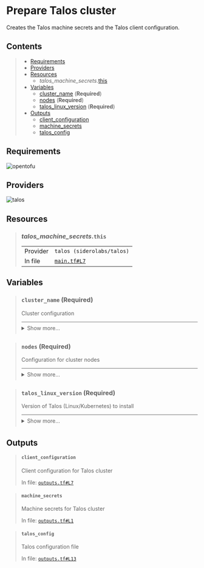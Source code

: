 # Prepare Talos cluster

Creates the Talos machine secrets and the Talos client configuration.

## Contents

<blockquote><!-- contents:start -->

- [Requirements](#requirements)
- [Providers](#providers)
- [Resources](#resources)
  - _talos_machine_secrets_.[this](#talos_machine_secretsthis)
- [Variables](#variables)
  - [cluster_name](#cluster_name-required) (**Required**)
  - [nodes](#nodes-required) (**Required**)
  - [talos_linux_version](#talos_linux_version-required) (**Required**)
- [Outputs](#outputs)
  - [client_configuration](#client_configuration)
  - [machine_secrets](#machine_secrets)
  - [talos_config](#talos_config)
</blockquote><!-- contents:end -->

## Requirements
![opentofu](https://img.shields.io/badge/OpenTofu->=1.10.5-d3287d?logo=opentofu)

## Providers
  
![talos](https://img.shields.io/badge/talos--2479ce)

## Resources
  
<blockquote><!-- resource:"talos_machine_secrets.this":start -->

### _talos_machine_secrets_.`this`
      
  <table>
    <tr>
      <td>Provider</td>
      <td><code>talos (siderolabs/talos)</code></td>
    </tr>
    <tr>
      <td>In file</td>
      <td><a href="./main.tf#L7"><code>main.tf#L7</code></a></td>
    </tr>
  </table>
</blockquote><!-- resource:"talos_machine_secrets.this":end -->

## Variables
  
<blockquote><!-- variable:"cluster_name":start -->

### `cluster_name` (**Required**)

Cluster configuration

<details style="border-top-color: inherit; border-top-width: 0.1em; border-top-style: solid; padding-top: 0.5em; padding-bottom: 0.5em;">
  <summary>Show more...</summary>

  **Type**:
  ```hcl
  string
  ```
  In file: <a href="./variables.tf#L1"><code>variables.tf#L1</code></a>

</details>
</blockquote><!-- variable:"cluster_name":end -->
<blockquote><!-- variable:"nodes":start -->

### `nodes` (**Required**)

Configuration for cluster nodes

<details style="border-top-color: inherit; border-top-width: 0.1em; border-top-style: solid; padding-top: 0.5em; padding-bottom: 0.5em;">
  <summary>Show more...</summary>

  **Type**:
  ```hcl
  list(object({
    machine_type = string
    ip           = string
  }))
  ```
  In file: <a href="./variables.tf#L13"><code>variables.tf#L13</code></a>

</details>
</blockquote><!-- variable:"nodes":end -->
<blockquote><!-- variable:"talos_linux_version":start -->

### `talos_linux_version` (**Required**)

Version of Talos (Linux/Kubernetes) to install

<details style="border-top-color: inherit; border-top-width: 0.1em; border-top-style: solid; padding-top: 0.5em; padding-bottom: 0.5em;">
  <summary>Show more...</summary>

  **Type**:
  ```hcl
  string
  ```
  In file: <a href="./variables.tf#L7"><code>variables.tf#L7</code></a>

</details>
</blockquote><!-- variable:"talos_linux_version":end -->

## Outputs
  
<blockquote><!-- output:"client_configuration":start -->

#### `client_configuration`

Client configuration for Talos cluster

In file: <a href="./outputs.tf#L7"><code>outputs.tf#L7</code></a>
</blockquote><!-- output:"client_configuration":end -->
<blockquote><!-- output:"machine_secrets":start -->

#### `machine_secrets`

Machine secrets for Talos cluster

In file: <a href="./outputs.tf#L1"><code>outputs.tf#L1</code></a>
</blockquote><!-- output:"machine_secrets":end -->
<blockquote><!-- output:"talos_config":start -->

#### `talos_config`

Talos configuration file

In file: <a href="./outputs.tf#L13"><code>outputs.tf#L13</code></a>
</blockquote><!-- output:"talos_config":end -->